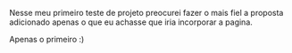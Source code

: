 Nesse meu primeiro teste de projeto preocurei fazer o mais fiel a proposta adicionado apenas o que eu achasse que iria incorporar a pagina.

Apenas o primeiro :)